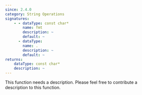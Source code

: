 ```yaml
---
since: 2.4.0
category: String Operations
signatures:
    - - dataType: const char*
        name: fmt
        description: ~
        default: ~
      - dataType:
        name: .
        description: ~
        default: ~
returns:
    dataType: const char*
    description: ~
---
```


This function needs a description. Please feel free to contribute a description to this function.
